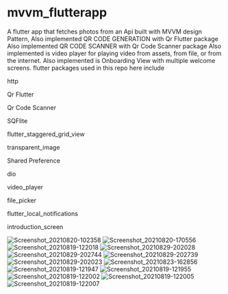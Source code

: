 # mvvm_flutterapp
A flutter app that fetches photos from an Api built with MVVM design Pattern,
Also implemented QR CODE GENERATION with Qr Flutter package
Also implemented QR CODE SCANNER with Qr Code Scanner package
Also implemented is  video player for playing video from assets, from file, or from the internet.
Also implemented is Onboarding View with multiple welcome screens.
flutter packages used in this repo here include

  http
  
  Qr Flutter
  
  Qr Code Scanner
  
  SQFlite
  
  flutter_staggered_grid_view
  
  transparent_image
  
  Shared Preference
  
  dio
  
  video_player
  
  file_picker
  
  flutter_local_notifications
  
  introduction_screen

![Screenshot_20210820-102358](https://user-images.githubusercontent.com/44091450/130213674-6a84c413-a814-4f98-847b-a424b9b7562c.jpg)
![Screenshot_20210820-170556](https://user-images.githubusercontent.com/44091450/130262076-40285267-318f-4474-8fce-c18daf227cf8.jpg)
![Screenshot_20210819-122018](https://user-images.githubusercontent.com/44091450/130060984-034720a7-4b1c-48a9-b0c4-b0380a795daf.jpg)
![Screenshot_20210829-202028](https://user-images.githubusercontent.com/44091450/131263334-a3f31192-598c-4b58-b649-fb4c619b5838.jpg)
![Screenshot_20210829-202744](https://user-images.githubusercontent.com/44091450/131263340-375b5eac-a451-49a9-94a8-b24f547eec57.jpg)
![Screenshot_20210829-202739](https://user-images.githubusercontent.com/44091450/131263341-cdd45129-ca2e-4144-a3d8-16587b8c9db8.jpg)
![Screenshot_20210829-202023](https://user-images.githubusercontent.com/44091450/131263354-c79cf7eb-e312-404b-9383-84ccefed3789.jpg)
![Screenshot_20210823-162856](https://user-images.githubusercontent.com/44091450/130479072-a11d655a-0a3d-46d9-a0df-61850506a985.jpg)
![Screenshot_20210819-121947](https://user-images.githubusercontent.com/44091450/130060988-3d78db51-3e92-4f2d-b558-32dbc406e812.jpg)
![Screenshot_20210819-121955](https://user-images.githubusercontent.com/44091450/130061017-f823c875-2a2a-49ff-8dfd-32f2358b7dda.jpg)
![Screenshot_20210819-122002](https://user-images.githubusercontent.com/44091450/130061023-2a756bbb-e3fa-463c-96af-3038894bb51b.jpg)
![Screenshot_20210819-122005](https://user-images.githubusercontent.com/44091450/130061031-98ee6914-84a3-4b8c-a3c1-e11af3853ce4.jpg)
![Screenshot_20210819-122007](https://user-images.githubusercontent.com/44091450/130061039-4021a83a-2271-4074-b6af-722012c0c874.jpg)


